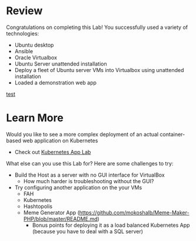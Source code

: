 # Review
Congratulations on completing this Lab! You successfully used a variety of technologies:
- Ubuntu desktop
- Ansible
- Oracle Virtualbox
- Ubuntu Server unattended installation
- Deploy a fleet of Ubuntu server VMs into Virtualbox using unattended installation
- Loaded a demonstration web app

[test](/Kubernetes_App_Lab/README.md)

# Learn More
Would you like to see a more complex deployment of an actual container-based web application on Kubernetes
- Check out [Kubernetes App Lab](/Kubernetes_App_Lab/README.md)

What else can you use this Lab for? Here are some challenges to try:
- Build the Host as a server with no GUI interface for VirtualBox
  - How much harder is troubleshooting without the GUI?
- Try configuring another application on the your VMs
  - FAH
  - Kubernetes
  - Hashtopolis
  - Meme Generator App (https://github.com/mokoshalb/Meme-Maker-PHP/blob/master/README.md)
    - Bonus points for deploying it as a load balanced Kubernetes App (because you have to deal with a SQL server)
